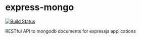 # express-mongo
[![Build Status](https://drone.io/github.com/sergeyt/express-mongo/status.png)](https://drone.io/github.com/sergeyt/express-mongo/latest)

RESTful API to mongodb documents for expressjs applications
